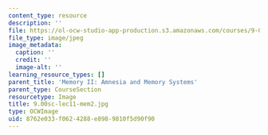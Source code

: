 ```yaml
---
content_type: resource
description: ''
file: https://ol-ocw-studio-app-production.s3.amazonaws.com/courses/9-00sc-introduction-to-psychology-fall-2011/8762e033f0624288e8989810f5d90f90_9.00sc-lec11-mem2.jpg
file_type: image/jpeg
image_metadata:
  caption: ''
  credit: ''
  image-alt: ''
learning_resource_types: []
parent_title: 'Memory II: Amnesia and Memory Systems'
parent_type: CourseSection
resourcetype: Image
title: 9.00sc-lec11-mem2.jpg
type: OCWImage
uid: 8762e033-f062-4288-e898-9810f5d90f90
---
```


